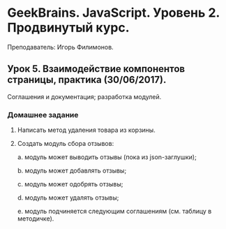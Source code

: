 # GeekBrains. JavaScript. Уровень 2. Продвинутый курс.
Преподаватель: Игорь Филимонов.

## Урок 5. Взаимодействие компонентов страницы, практика (30/06/2017).
Соглашения и документация; разработка модулей.

### Домашнее задание

1. Написать метод удаления товара из корзины.

2. Создать модуль сбора отзывов:

    a. модуль может выводить отзывы (пока из json-заглушки);
    
    b. модуль может добавлять отзывы;
    
    c. модуль может одобрять отзывы;
    
    d. модуль может удалять отзывы;
    
    e. модуль подчиняется следующим соглашениям (см. таблицу в методичке).